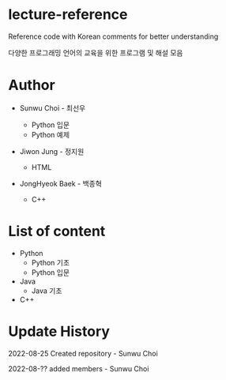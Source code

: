 # lecture-reference
Reference code with Korean comments for better understanding

다양한 프로그래밍 언어의 교육을 위한 프로그램 및 해설 모음

# Author
* Sunwu Choi - 최선우
  * Python 입문
  * Python 예제
* Jiwon Jung - 정지원
  * HTML

* JongHyeok Baek - 백종혁
  * C++

# List of content 
* Python
  * Python 기초
  * Python 입문
* Java
  * Java 기초
* C++

# Update History
2022-08-25 Created repository - Sunwu Choi

2022-08-?? added members - Sunwu Choi
